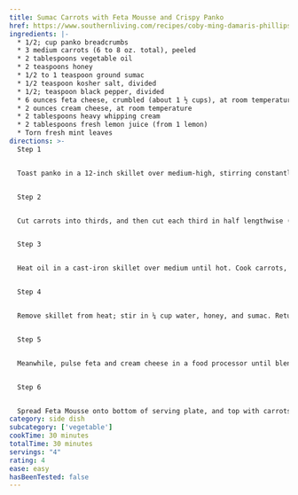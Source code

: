 ```yaml
---
title: Sumac Carrots with Feta Mousse and Crispy Panko
href: https://www.southernliving.com/recipes/coby-ming-damaris-phillips-sumac-carrots
ingredients: |-
  * 1/2; cup panko breadcrumbs
  * 3 medium carrots (6 to 8 oz. total), peeled
  * 2 tablespoons vegetable oil 
  * 2 teaspoons honey
  * 1/2 to 1 teaspoon ground sumac
  * 1/2 teaspoon kosher salt, divided
  * 1/2; teaspoon black pepper, divided
  * 6 ounces feta cheese, crumbled (about 1 ½ cups), at room temperature
  * 2 ounces cream cheese, at room temperature
  * 2 tablespoons heavy whipping cream
  * 2 tablespoons fresh lemon juice (from 1 lemon) 
  * Torn fresh mint leaves
directions: >-
  Step 1


  Toast panko in a 12-inch skillet over medium-high, stirring constantly, until golden, 4 to 5 minutes. Set aside.


  Step 2


  Cut carrots into thirds, and then cut each third in half lengthwise (or into fourths, depending on width of carrots).


  Step 3


  Heat oil in a cast-iron skillet over medium until hot. Cook carrots, flat side down, in hot oil, without turning, until tender, 10 to 12 minutes. (The cut sides will be very dark.)


  Step 4


  Remove skillet from heat; stir in ¼ cup water, honey, and sumac. Return to heat. Cook, stirring constantly, until most of the water has cooked off and carrots are coated, 4 to 5 minutes. Season with ½ teaspoon of the salt and ¼ teaspoon of the pepper, and transfer to an airtight container. Chill carrots about 30 minutes.


  Step 5


  Meanwhile, pulse feta and cream cheese in a food processor until blended, about 5 pulses. Add whipping cream, lemon juice, and remaining ½ teaspoon salt and ¼ teaspoon pepper. Process mixture until smooth, 2 to 3 minutes. Set aside until ready to use.


  Step 6


  Spread Feta Mousse onto bottom of serving plate, and top with carrots. Sprinkle carrots with toasted panko and mint before serving.
category: side dish
subcategory: ['vegetable']
cookTime: 30 minutes
totalTime: 30 minutes
servings: "4"
rating: 4
ease: easy
hasBeenTested: false
---
```

